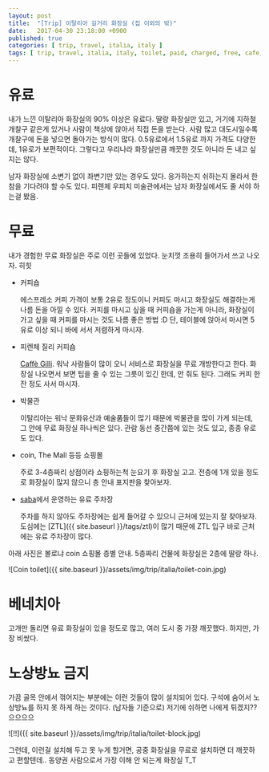```yaml
---
layout: post
title:  "[Trip] 이탈리아 길거리 화장실 (집 이외의 밖)"
date:   2017-04-30 23:18:00 +0900
published: true
categories: [ trip, travel, italia, italy ]
tags: [ trip, travel, italia, italy, toilet, paid, charged, free, cafe, caffe, ztl, firenze, florence, venezia, venice ]
---
```


# 유료

내가 느낀 이탈리아 화장실의 90% 이상은 유료다. 딸랑 화장실만 있고, 거기에 지하철 개찰구 같은게 있거나 사람이 책상에 앉아서 직접 돈을 받는다. 사람 많고 대도시일수록 개찰구에 돈을 넣으면 돌아가는 방식이 많다. 0.5유로에서 1.5유로 까지 가격도 다양한데, 1유로가 보편적이다. 그렇다고 우리나라 화장실만큼 깨끗한 것도 아니라 돈 내고 싶지는 않다.

남자 화장실에 소변기 없이 좌변기만 있는 경우도 있다. 응가하는지 쉬하는지 몰라서 한참을 기다려야 할 수도 있다. 피렌체 우피치 미술관에서는 남자 화장실에서도 줄 서야 하는걸 봤음.


# 무료

내가 경험한 무료 화장실은 주로 이런 곳들에 있었다. 눈치껏 조용히 들어가서 쓰고 나오자. 히힛

- 커피숍

  에스프레소 커피 가격이 보통 2유로 정도이니 커피도 마시고 화장실도 해결하는게 나름 돈을 아낄 수 있다. 커피를 마시고 싶을 때 커피숍을 가는게 아니라, 화장실이 가고 싶을 때 커피를 마시는 것도 나름 좋은 방법 :D 단, 테이블에 앉아서 마시면 5유로 이상 되니 바에 서서 저렴하게 마시자.

- 피렌체 질리 커피숍

  [Caffè Gilli](https://goo.gl/maps/xX5aqPVDLFL2). 워낙 사람들이 많이 오니 서비스로 화장실을 무료 개방한다고 한다. 화장실 나오면서 보면 팁을 줄 수 있는 그릇이 있긴 한데, 안 줘도 된다. 그래도 커피 한 잔 정도 사서 마시자.

- 박물관

  이탈리아는 워낙 문화유산과 예술품들이 많기 때문에 박물관을 많이 가게 되는데, 그 안에 무료 화장실 하나씩은 있다. 관람 동선 중간쯤에 있는 것도 있고, 종종 유로도 있다.

- coin, The Mall 등등 쇼핑몰

  주로 3-4층짜리 상점이라 쇼핑하는척 눈요기 후 화장실 고고. 전층에 1개 있을 정도로 화장실이 많지 않으니 층 안내 표지판을 찾아보자.

- [saba](http://www.saba.eu/en/home)에서 운영하는 유료 주차장

  주차를 하지 않아도 주차장에는 쉽게 들어갈 수 있으니 근처에 있는지 잘 찾아보자. 도심에는 [ZTL]({{ site.baseurl }}/tags/ztl)이 많기 때문에 ZTL 입구 바로 근처에는 유료 주차장이 많다.

아래 사진은 볼로냐 coin 쇼핑몰 층별 안내. 5층짜리 건물에 화장실은 2층에 딸랑 하나.

![Coin toilet]({{ site.baseurl }}/assets/img/trip/italia/toilet-coin.jpg)


# 베네치아

고개만 돌리면 유료 화장실이 있을 정도로 많고, 여러 도시 중 가장 깨끗했다. 하지만, 가장 비쌌다.


# 노상방뇨 금지

가끔 골목 안에서 꺾어지는 부분에는 이런 것들이 많이 설치되어 있다. 구석에 숨어서 노상방뇨를 하지 못 하게 하는 것이다. (남자들 기준으로) 저기에 쉬하면 나에게 튀겠지?? 으으으으

![!!]({{ site.baseurl }}/assets/img/trip/italia/toilet-block.jpg)

그런데, 이런걸 설치해 두고 못 누게 할거면, 공중 화장실을 무료로 설치하면 더 깨끗하고 편할텐데.. 동양권 사람으로서 가장 이해 안 되는게 화장실 T_T

